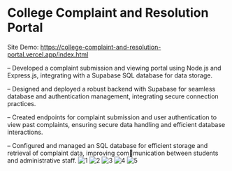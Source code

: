 # College Complaint and Resolution Portal
Site Demo: https://college-complaint-and-resolution-portal.vercel.app/index.html

– Developed a complaint submission and viewing portal using Node.js and Express.js, integrating with a Supabase SQL database for data storage.

– Designed and deployed a robust backend with Supabase for seamless database and authentication management, integrating secure connection practices.

– Created endpoints for complaint submission and user authentication to view past complaints, ensuring secure data handling and efficient database interactions.

– Configured and managed an SQL database for efficient storage and retrieval of complaint data, improving communication between students and administrative staff.
![1](https://github.com/user-attachments/assets/56fc9193-101e-4c45-9dae-0d5574c75490)
![2](https://github.com/user-attachments/assets/dc75e422-4dcf-4389-be6b-ac9fe2df9c8a)
![3](https://github.com/user-attachments/assets/8d3a91a7-e60c-43f0-9754-d42fe59f344f)
![4](https://github.com/user-attachments/assets/b9d411c0-da5f-4c5d-9021-a63fcad3ddf1)
![5](https://github.com/user-attachments/assets/33e5f1d0-5bbe-4497-8c39-28a361a03620)
